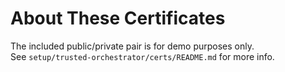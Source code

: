 # About These Certificates

The included public/private pair is for demo purposes only.  
See `setup/trusted-orchestrator/certs/README.md` for more info.